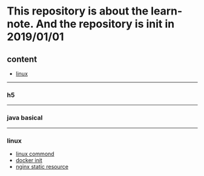 # This repository is about the learn-note. And the repository is init in 2019/01/01

## content

- [linux](#linux)

---

### h5

---

### java basical

---

### linux

 * [linux commond](https://github.com/Alice52/learning-note/blob/master/linux/linux.md)
 * [docker init](https://github.com/Alice52/learning-note/blob/master/linux/docker.md)
 * [nginx static resource](https://github.com/Alice52/learning-note/blob/master/linux/nginx.md)
